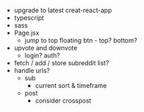 - upgrade to latest creat-react-app
- typescript
- sass
- Page.jsx
    - jump to top floating btn - top? bottom?
- upvote and downvote
    - login? auth?
- fetch / add / store subreddit list?
- handle urls?
    - sub
        - current sort & timeframe
    - post
        - consider crosspost
